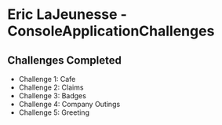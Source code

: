 #  Eric LaJeunesse - ConsoleApplicationChallenges

## Challenges Completed
  * Challenge 1: Cafe
  * Challenge 2: Claims
  * Challenge 3: Badges
  * Challenge 4: Company Outings
  * Challenge 5: Greeting
